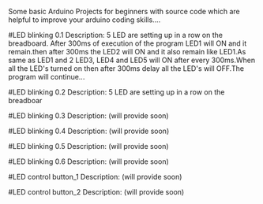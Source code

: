 Some basic Arduino Projects for beginners with source code which are helpful to improve  your arduino coding skills....

#LED blinking 0.1 Description:
5 LED are setting up in a row on the breadboard. After 300ms of execution of the program LED1 will ON and it remain.then after 300ms the LED2 will ON and it also remain like LED1.As same as LED1 and 2 LED3, LED4 and LED5 will ON after every 300ms.When all the LED's turned on then after 300ms delay all the LED's will OFF.The program will continue...

#LED blinking 0.2 Description:
5 LED are setting up in a row on the breadboar

#LED blinking 0.3 Description: (will provide soon)

#LED blinking 0.4 Description: (will provide soon)

#LED blinking 0.5 Description: (will provide soon)

#LED blinking 0.6 Description: (will provide soon)

#LED control button_1 Description: (will provide soon)

#LED control button_2 Description: (will provide soon)
